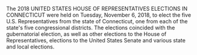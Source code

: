 The 2018 UNITED STATES HOUSE OF REPRESENTATIVES ELECTIONS IN CONNECTICUT were held on Tuesday, November 6, 2018, to elect the five U.S. Representatives from the state of Connecticut, one from each of the state's five congressional districts. The elections coincided with the gubernatorial election, as well as other elections to the House of Representatives, elections to the United States Senate and various state and local elections.
